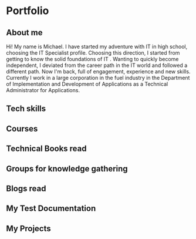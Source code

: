 # Portfolio



## About me
Hi!
My name is Michael. I have started my adventure with IT in high school, choosing the IT Specialist profile.
Choosing this direction, I started from getting to know the solid foundations of IT . Wanting to quickly become independent, I deviated from the career path in the IT world and followed a different path. Now I'm back, full of engagement, experience and new skills.
Currently I work in a large corporation in the fuel industry in the Department of Implementation and Development of Applications as a Technical Administrator for Applications.



## Tech skills

## Courses 

## Technical Books read

## Groups for knowledge gathering

## Blogs read


## My Test Documentation

## My Projects
